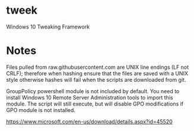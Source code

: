 # tweek
Windows 10 Tweaking Framework


# Notes

Files pulled from raw.githubusercontent.com are UNIX line endings (LF not
CRLF); therefore when hashing ensure that the files are saved with a UNIX
style otherwise hashes will fail when the scripts are downloaded from git.

GroupPolicy powershell module is not included by default. You need to
install Windows 10 Remote Server Administration tools to import this
module. The script will still execute, but will disable GPO modifications
if GPO module is not installed.

https://www.microsoft.com/en-us/download/details.aspx?id=45520